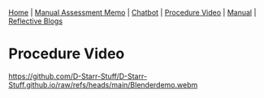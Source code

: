 [Home](index.md) | [Manual Assessment Memo](manual_assessment_memo.md) | [Chatbot](chatbot.md) | [Procedure Video](procedure_video.md) | [Manual](manual.md) | [Reflective Blogs](reflective_blogs.md) 


# Procedure Video

https://github.com/D-Starr-Stuff/D-Starr-Stuff.github.io/raw/refs/heads/main/Blenderdemo.webm
